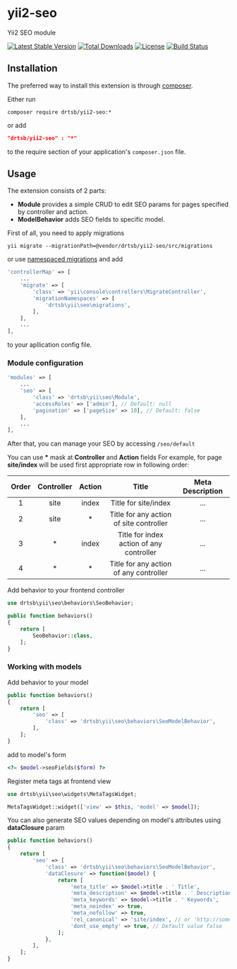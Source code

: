 # yii2-seo

Yii2 SEO module

[![Latest Stable Version](https://poser.pugx.org/drtsb/yii2-seo/v/stable)](https://packagist.org/packages/drtsb/yii2-seo) [![Total Downloads](https://poser.pugx.org/drtsb/yii2-seo/downloads)](https://packagist.org/packages/drtsb/yii2-seo) [![License](https://poser.pugx.org/drtsb/yii2-seo/license)](https://packagist.org/packages/drtsb/yii2-seo) [![Build Status](https://travis-ci.org/drtsb/yii2-seo.svg?branch=master)](https://travis-ci.org/drtsb/yii2-seo)

Installation
------------
The preferred way to install this extension is through [composer](http://getcomposer.org/download/).


Either run

```
composer require drtsb/yii2-seo:*
```
or add

```json
"drtsb/yii2-seo" : "*"
```

to the require section of your application's `composer.json` file.

Usage
-----

The extension consists of 2 parts:
- **Module** provides a simple CRUD to edit SEO params for pages specified by controller and action.
- **ModelBehavior** adds SEO fields to specific model.


First of all, you need to apply migrations
```
yii migrate --migrationPath=@vendor/drtsb/yii2-seo/src/migrations
```
or use [namespaced migrations](https://www.yiiframework.com/doc/guide/2.0/en/db-migrations#namespaced-migrations) and add
```php
'controllerMap' => [
    ...
    'migrate' => [
        'class' => 'yii\console\controllers\MigrateController',
        'migrationNamespaces' => [
            'drtsb\yii\seo\migrations',
        ],
    ],
    ...
],
```
to your apllication config file.

### Module configuration
```php
'modules' => [
	...
    'seo' => [
        'class' => 'drtsb\yii\seo\Module',
        'accessRoles' => ['admin'], // Default: null
        'pagination' => ['pageSize' => 10], // Default: false
    ],
    ...
],
```
After that, you can manage your SEO by accessing `/seo/default` 

You can use **\*** mask at **Controller** and **Action** fields
For example, for page **site/index** will be used first appropriate row in following order:

| Order    | Controller  | Action  | Title                                    | Meta Description |
| :------: | :---------: | :-----: | :--------------------------------------: | :--------------: |
| 1        | site        | index   | Title for site/index                     | ...              |
| 2        | site        | *       | Title for any action of site controller  | ...              |
| 3        | *           | index   | Title for index action of any controller | ...              |
| 4        | *           | *       | Title for any action of any controller   | ...              |


Add behavior to your frontend controller
```php
use drtsb\yii\seo\behaviors\SeoBehavior;

public function behaviors()
{
    return [
        SeoBehavior::class,
    ];
}
```


### Working with models

Add behavior to your model

```php
public function behaviors()
{
    return [
        'seo' => [
            'class' => 'drtsb\yii\seo\behaviors\SeoModelBehavior',
        ],
    ];
}
```

add to model's form 
```php
<?= $model->seoFields($form) ?>
```


Register meta tags at frontend view
```php
use drtsb\yii\seo\widgets\MetaTagsWidget;

MetaTagsWidget::widget(['view' => $this, 'model' => $model]);
```

You can also generate SEO values depending on model's attributes using **dataClosure** param
```php
public function behaviors()
{
    return [
        'seo' => [
            'class' => 'drtsb\yii\seo\behaviors\SeoModelBehavior',
            'dataClosure' => function($model) {
                return [
                    'meta_title' => $model->title . ' Title',
                    'meta_description' => $model->title . ' Description',
                    'meta_keywords' => $model->title . ' Keywords',
                    'meta_noindex' => true,
                    'meta_nofollow' => true,
                    'rel_canonical' => 'site/index', // or 'http://some.site'
                    'dont_use_empty' => true, // Default value false
                ];
            },
        ],
    ];
}
```